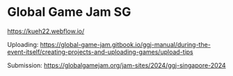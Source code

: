 # Global Game Jam SG

https://kueh22.webflow.io/

Uploading: https://global-game-jam.gitbook.io/ggj-manual/during-the-event-itself/creating-projects-and-uploading-games/upload-tips

Submission: https://globalgamejam.org/jam-sites/2024/ggj-singapore-2024
